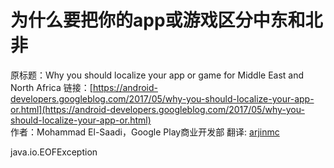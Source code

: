 # 为什么要把你的app或游戏区分中东和北非

原标题：Why you should localize your app or game for Middle East and North Africa
链接：[https://android-developers.googleblog.com/2017/05/why-you-should-localize-your-app-or.html](https://android-developers.googleblog.com/2017/05/why-you-should-localize-your-app-or.html)  
作者：Mohammad El-Saadi，Google Play商业开发部
翻译: [arjinmc](https://github.com/arjinmc)  

java.io.EOFException

